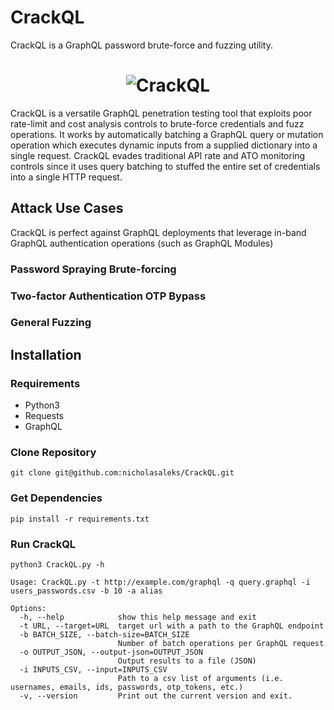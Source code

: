 CrackQL
=======
CrackQL is a GraphQL password brute-force and fuzzing utility.

<h1 align="center">
	<img src="https://github.com/nicholasaleks/CrackQL/blob/master/static/CrackQL-Banner.png?raw=true" alt="CrackQL"/>
	<br>
</h1>

CrackQL is a versatile GraphQL penetration testing tool that exploits poor rate-limit and cost analysis controls to brute-force credentials and fuzz operations.
It works by automatically batching a GraphQL query or mutation operation which executes dynamic inputs from a supplied dictionary into a single request.
CrackQL evades traditional API rate and ATO monitoring controls since it uses query batching to stuffed the entire set of credentials into a single HTTP request.


## Attack Use Cases

CrackQL is perfect against GraphQL deployments that leverage in-band GraphQL authentication operations (such as GraphQL Modules)

### Password Spraying Brute-forcing


### Two-factor Authentication OTP Bypass


### General Fuzzing


## Installation

### Requirements
- Python3
- Requests
- GraphQL

### Clone Repository
`git clone git@github.com:nicholasaleks/CrackQL.git`


### Get Dependencies
`pip install -r requirements.txt`

### Run CrackQL
`python3 CrackQL.py -h`

```
Usage: CrackQL.py -t http://example.com/graphql -q query.graphql -i users_passwords.csv -b 10 -a alias

Options:
  -h, --help            show this help message and exit
  -t URL, --target=URL  target url with a path to the GraphQL endpoint
  -b BATCH_SIZE, --batch-size=BATCH_SIZE
                        Number of batch operations per GraphQL request
  -o OUTPUT_JSON, --output-json=OUTPUT_JSON
                        Output results to a file (JSON)
  -i INPUTS_CSV, --input=INPUTS_CSV
                        Path to a csv list of arguments (i.e. usernames, emails, ids, passwords, otp_tokens, etc.)
  -v, --version         Print out the current version and exit.
```
